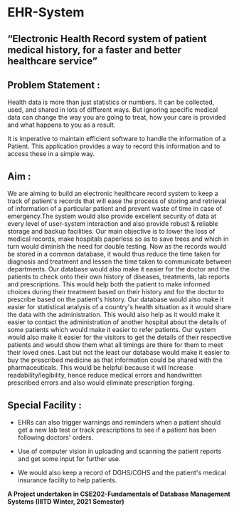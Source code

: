 # EHR-System

## “Electronic Health Record system of patient medical history, for a faster and better healthcare service”

## Problem Statement :
Health data is more than just statistics or numbers. It can be collected, used, and shared in lots of different ways. But ignoring specific medical data can change the way you are going to treat, how your care is provided and what happens to you as a result.

It is imperative to maintain efficient software to handle the information of a Patient. This application provides a way to record this information and to access these in a simple way.

## Aim :
We are aiming to build an electronic healthcare record system to keep a track of patient's records that will ease the process of storing and retrieval of information of a particular patient and prevent waste of time in case of emergency.The system would also provide excellent security of data at every level of user-system interaction and also provide robust & reliable storage and backup facilities. Our main objective is to lower the loss of medical records, make hospitals paperless so as to save trees and which in turn would diminish the need for double testing. Now as the records would be stored in a common database, it would thus reduce the time taken for diagnosis and treatment and lessen the time taken to communicate between departments. Our database would also make it easier for the doctor and the patients to check onto their own history of diseases, treatments, lab reports and prescriptions. This would help both the patient to make informed choices during their treatment based on their history and for the doctor to prescribe based on the patient's history. Our database would also make it easier for statistical analysis of a country's health situation as it would share the data with the administration. This would also help as it would make it easier to contact the administration of another hospital about the details of some patients which would make it easier to refer patients. Our system would also make it easier for the visitors to get the details of their respective patients and would show them what all timings are there for them to meet their loved ones. Last but not the least our database would make it easier to buy the prescribed medicine as that information could be shared with the pharmaceuticals. This would be helpful because it will Increase readability/legibility, hence reduce medical errors and handwritten prescribed errors and also would eliminate prescription forging.

## Special Facility : 
* EHRs can also trigger warnings and reminders when a patient should get a new lab test or track prescriptions to see if a patient has been following doctors' orders.

* Use of computer vision in uploading and scanning the patient reports and get some input for further use.

* We would also keep a record of DGHS/CGHS and the patient's medical insurance facility to help patients.

**A Project undertaken in CSE202-Fundamentals of Database Management Systems (IIITD Winter, 2021 Semester)**
